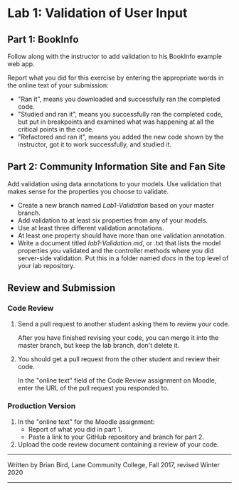 # Lab 1: Validation of User Input

## Part 1: BookInfo

Follow along with the instructor to add validation to his BookInfo example web app. 

Report what you did for this exercise by entering the appropriate words in the online text of your submission:

- "Ran it", means you downloaded and successfully ran the completed code.
- "Studied and ran it", means you successfully ran the completed code, but put in breakpoints and examined what was happening at all the critical points in the code.
- "Refactored and ran it", means you added the new code shown by the instructor, got it to work successfully, and studied it.

## Part 2: Community Information Site and Fan Site

Add validation using data annotations to your models. Use validation that makes sense for the properties you choose to validate.

-   Create a new branch named *Lab1-Validation* based on your master branch.
-   Add validation to at least six properties from any of your models.
-   Use at least three different validation annotations.
-   At least one property should have more than one validation annotation.
-   Write a document titled *lab1-Validation.md*, or .txt that lists the model properties you validated and the controller methods where you did server-side validation. Put this in a folder named *docs* in the top level of your lab repository.



## Review and Submission

### Code Review

1. Send a pull request to another student asking them to review your code.

   After you have finished revising your code, you can merge it into the master branch, but keep the lab branch, don't delete it.

2. You should get a pull request from the other student and review their code.

   In the "online text" field of the Code Review assignment on Moodle, enter the URL of the pull request you responded to.

### Production Version

1.  In the "online text" for the Moodle assignment:
    - Report of what you did in part 1.
    - Paste a link to your GitHub repository and branch for part 2.
2.  Upload the code review document containing a review of your code.



------

Written by Brian Bird, Lane Community College, Fall 2017, revised Winter 2020

------

